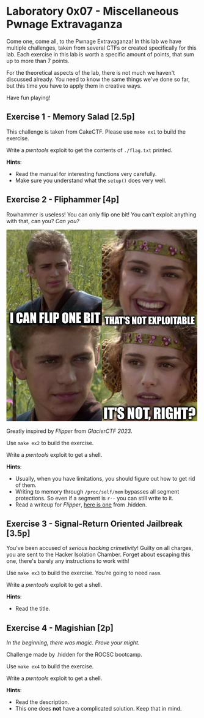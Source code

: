 # Laboratory 0x07 - Miscellaneous Pwnage Extravaganza

Come one, come all, to the Pwnage Extravaganza! In this lab we have multiple challenges, taken from several CTFs or created specifically for this lab. Each exercise in this lab is worth a specific amount of points, that sum up to more than 7 points.

For the theoretical aspects of the lab, there is not much we haven't discussed already. You need to know the same things we've done so far, but this time you have to apply them in creative ways.

Have fun playing!

## Exercise 1 - Memory Salad [2.5p]

This challenge is taken from CakeCTF.
Please use `make ex1` to build the exercise.

Write a *pwntools* exploit to get the contents of `./flag.txt` printed.

**Hints**:

* Read the manual for interesting functions very carefully.
* Make sure you understand what the `setup()` does very well.

## Exercise 2 - Fliphammer [4p]

Rowhammer is useless! You can only flip one bit! You can't exploit anything with that, can you? *Can you?*

![padme](../img/padme.png)

Greatly inspired by *Flipper* from *GlacierCTF 2023*.

Use `make ex2` to build the exercise.

Write a *pwntools* exploit to get a shell.

**Hints**:

* Usually, when you have limitations, you should figure out how to get rid of them.
* Writing to memory through `/proc/self/mem` bypasses all segment protections. So even if a segment is `r--` you can still write to it.
* Read a writeup for *Flipper*, [here is one](https://dothidden.xyz/glacierctf_2024/flipper/) from .hidden.

## Exercise 3 - Signal-Return Oriented Jailbreak [3.5p]

You've been accused of *serious hacking crimetivity*! Guilty on all charges, you are sent to the Hacker Isolation Chamber.
Forget about escaping this one, there's barely any instructions to work with!

Use `make ex3` to build the exercise. You're going to need `nasm`.

Write a *pwntools* exploit to get a shell.

**Hints**:

* Read the title.

## Exercise 4 - Magishian [2p]

*In the beginning, there was magic. Prove your might.*

Challenge made by .hidden for the ROCSC bootcamp.

Use `make ex4` to build the exercise.

Write a *pwntools* exploit to get a shell.

**Hints**:

* Read the description.
* This one does **not** have a complicated solution. Keep that in mind.
